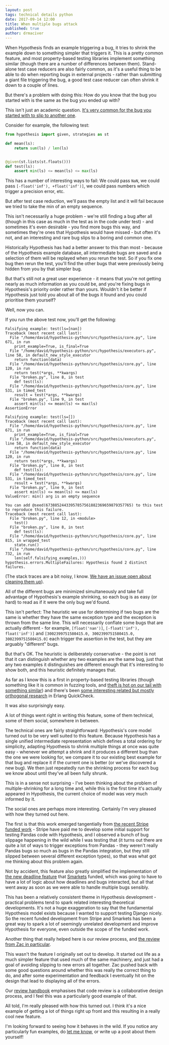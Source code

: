 ```yaml
---
layout: post
tags: technical details python
date: 2017-09-14 12:00
title: When multiple bugs attack
published: true
author: drmaciver
---
```


When Hypothesis finds an example triggering a bug, it tries to shrink the example
down to something simpler that triggers it. This is a pretty common feature, and
most property-based testing libraries implement something similar (though there
are a number of differences between them). Stand-alone test case reducers are
also fairly common, as it's a useful thing to be able to do when reporting bugs
in external projects - rather than submitting a giant file triggering the bug,
a good test case reducer can often shrink it down to a couple of lines.

But there's a problem with doing this: How do you know that the bug you started
with is the same as the bug you ended up with?

This isn't just an academic question. [It's very common for the bug you started
with to slip to another one](https://blog.regehr.org/archives/1284).

Consider for example, the following test:

```python
from hypothesis import given, strategies as st

def mean(ls):
    return sum(ls) / len(ls)


@given(st.lists(st.floats()))
def test(ls):
    assert min(ls) <= mean(ls) <= max(ls)
```

This has a number of interesting ways to fail: We could pass `NaN`, we could
pass `[-float('inf'), +float('inf')]`, we could pass numbers which trigger a
precision error, etc.

But after test case reduction, we'll pass the empty list and it will fail
because we tried to take the min of an empty sequence.

This isn't necessarily a huge problem - we're still finding a bug after all
(though in this case as much in the test as in the code under test) -
and sometimes it's even desirable - you find more bugs this way, and sometimes
they're ones that Hypothesis would have missed - but often it's not, and an
interesting and rare bug slips to a boring and common one.

Historically Hypothesis has had a better answer to this than most - because
of the Hypothesis example database, all intermediate bugs are saved and a
selection of them will be replayed when you rerun the test. So if you fix
one bug then rerun the test, you'll find the other bugs that were previously
being hidden from you by that simpler bug.

But that's still not a great user experience - it means that you're not getting
nearly as much information as you could be, and you're fixing bugs in
Hypothesis's priority order rather than yours. Wouldn't it be better if Hypothesis
just told you about all of the bugs it found and you could prioritise them yourself?

Well, now you can.

If you run the above test now, you'll get the following:

```
Falsifying example: test(ls=[nan])
Traceback (most recent call last):
  File "/home/david/hypothesis-python/src/hypothesis/core.py", line 671, in run
    print_example=True, is_final=True
  File "/home/david/hypothesis-python/src/hypothesis/executors.py", line 58, in default_new_style_executor
    return function(data)
  File "/home/david/hypothesis-python/src/hypothesis/core.py", line 120, in run
    return test(*args, **kwargs)
  File "broken.py", line 8, in test
    def test(ls):
  File "/home/david/hypothesis-python/src/hypothesis/core.py", line 531, in timed_test
    result = test(*args, **kwargs)
  File "broken.py", line 9, in test
    assert min(ls) <= mean(ls) <= max(ls)
AssertionError

Falsifying example: test(ls=[])
Traceback (most recent call last):
  File "/home/david/hypothesis-python/src/hypothesis/core.py", line 671, in run
    print_example=True, is_final=True
  File "/home/david/hypothesis-python/src/hypothesis/executors.py", line 58, in default_new_style_executor
    return function(data)
  File "/home/david/hypothesis-python/src/hypothesis/core.py", line 120, in run
    return test(*args, **kwargs)
  File "broken.py", line 8, in test
    def test(ls):
  File "/home/david/hypothesis-python/src/hypothesis/core.py", line 531, in timed_test
    result = test(*args, **kwargs)
  File "broken.py", line 9, in test
    assert min(ls) <= mean(ls) <= max(ls)
ValueError: min() arg is an empty sequence

You can add @seed(67388524433957857561882369659879357765) to this test to reproduce this failure.
Traceback (most recent call last):
  File "broken.py", line 12, in <module>
    test()
  File "broken.py", line 8, in test
    def test(ls):
  File "/home/david/hypothesis-python/src/hypothesis/core.py", line 815, in wrapped_test
    state.run()
  File "/home/david/hypothesis-python/src/hypothesis/core.py", line 732, in run
    len(self.falsifying_examples,)))
hypothesis.errors.MultipleFailures: Hypothesis found 2 distinct failures.
```

(The stack traces are a bit noisy, I know.
[We have an issue open about cleaning them up](https://github.com/HypothesisWorks/hypothesis-python/issues/848)).

All of the different bugs are minimized simultaneously and take full advantage of Hypothesis's
example shrinking, so each bug is as easy (or hard) to read as if it were the only bug we'd found.

This isn't perfect: The heuristic we use for determining if two bugs are the same is whether they
have the same exception type and the exception is thrown from the same line. This will necessarily
conflate some bugs that are actually different - for example, `[float('nan')]`,
`[-float('inf'), float('inf')]` and `[3002399751580415.0, 3002399751580415.0, 3002399751580415.0]`
each trigger the assertion in the test, but they are arguably "different" bugs.

But that's OK. The heuristic is deliberately conservative - the point is not that it can
distinguish whether any two examples are the same bug, just that any two examples it distinguishes
are different enough that it's interesting to show both, and this heuristic definitely manages that.

As far as I know this is a first in property-based testing libraries (though something like it is
common in fuzzing tools, and [theft is hot on our tail with something similar](
https://github.com/silentbicycle/theft/compare/develop-failure_tagging)) and there's been
[some interesting related but mostly orthogonal research](
http://www.cse.chalmers.se/~nicsma/papers/more-bugs.pdf) in Erlang QuickCheck.

It was also surprisingly easy.

A lot of things went right in writing this feature, some of them technical, some of them social,
somewhere in between.

The technical ones are fairly straightforward: Hypothesis's core model turned out to be very
well suited to this feature. Because Hypothesis has a single unified intermediate representation
which defines a total ordering for simplicity, adapting Hypothesis to shrink multiple things at
once was quite easy - whenever we attempt a shrink and it produces a different bug than the one
we were looking for, we compare it to our existing best example for that bug and replace it if
the current one is better (or we've discovered a new bug). We then just repeatedly run the shrinking
process for each bug we know about until they've all been fully shrunk.

This is in a sense not surprising - I've been thinking about the problem of multiple-shrinking for
a long time and, while this is the first time it's actually appeared in Hypothesis, the current
choice of model was very much informed by it.

The social ones are perhaps more interesting. Certainly I'm very pleased with how they turned
out here.

The first is that this work emerged tangentially from
[the recent Stripe funded work](https://stripe.com/blog/hypothesis) - Stripe have paid me
to develop some initial support for testing Pandas code with Hypothesis, and I observed
a bunch of bug slippage happening in the wild while I was testing that (it turns out there
are quite a lot of ways to trigger exceptions from Pandas - they weren't really Pandas
bugs so much as bugs in the Pandas integration, but they still slipped between several
different exception types), so that was what got me thinking about this problem again.

Not by accident, this feature also greatly simplified the implementation
of [the new deadline feature](https://hypothesis.readthedocs.io/en/latest/settings.html#hypothesis.settings.deadline)
that [Smarkets](https://smarkets.com/) funded, which was going to have to have a lot of
logic about how deadlines and bugs interacted, but all that went away as soon as we were
able to handle multiple bugs sensibly.

This has been a relatively consistent theme in Hypothesis development - practical problems
tend to spark related interesting theoretical developments. It's not a huge exaggeration
to say that the fundamental Hypothesis model exists because I wanted to support testing
Django nicely. So the recent funded development from Stripe and Smarkets has been a
great way to spark a lot of seemingly unrelated development and improve Hypothesis
for everyone, even outside the scope of the funded work.

Another thing that really helped here is our review process, and [the review from Zac
in particular](https://github.com/HypothesisWorks/hypothesis-python/pull/836).

This wasn't the feature I originally set out to develop. It started out life as a
much simpler feature that used much of the same machinery, and just had a goal of
avoiding slipping to new errors all together. Zac pushed back with some good questions
around whether this was really the correct thing to do, and after some experimentation
and feedback I eventually hit on the design that lead to displaying all of the errors.

Our [review handbook](https://github.com/HypothesisWorks/hypothesis-python/blob/master/guides/review.rst)
emphasises that code review is a collaborative design process, and I feel this was
a particularly good example of that.

All told, I'm really pleased with how this turned out. I think it's a nice example
of getting a lot of things right up front and this resulting in a really cool new
feature.

I'm looking forward to seeing how it behaves in the wild. If you notice any
particularly fun examples, do [let me know](mailto:david@drmaciver.com), or write
up a post about them yourself!
